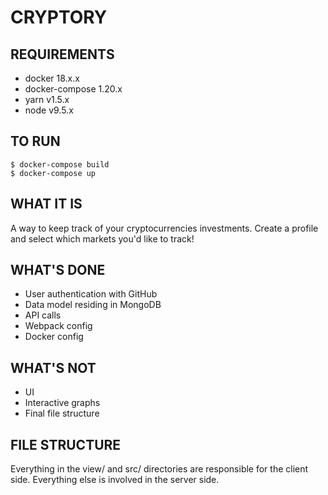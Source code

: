 CRYPTORY
============

## REQUIREMENTS
- docker 18.x.x
- docker-compose 1.20.x
- yarn v1.5.x
- node v9.5.x

## TO RUN
```shell
$ docker-compose build
$ docker-compose up
```

## WHAT IT IS
A way to keep track of your cryptocurrencies investments.  Create a profile and select which markets you'd like to track!

## WHAT'S DONE
- User authentication with GitHub
- Data model residing in MongoDB
- API calls
- Webpack config
- Docker config


## WHAT'S NOT
- UI
- Interactive graphs
- Final file structure

## FILE STRUCTURE
Everything in the view/ and src/ directories are responsible for the client side.  Everything else is involved in the server side.

